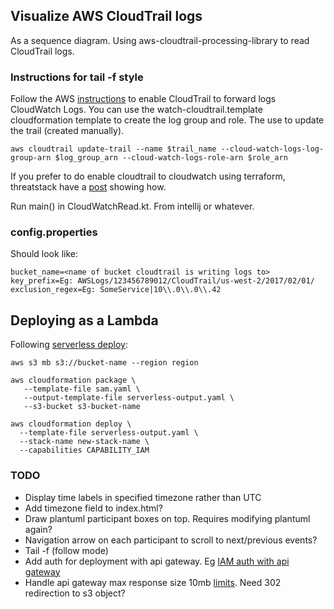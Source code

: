 ## Visualize AWS CloudTrail logs

As a sequence diagram. Using aws-cloudtrail-processing-library to read CloudTrail logs.

### Instructions for tail -f style

Follow the AWS [instructions](http://docs.aws.amazon.com/awscloudtrail/latest/userguide/send-cloudtrail-events-to-cloudwatch-logs.html) to enable CloudTrail to forward logs CloudWatch Logs.
You can use the watch-cloudtrail.template cloudformation template to create the log group and role. The use to update the trail (created manually).

    aws cloudtrail update-trail --name $trail_name --cloud-watch-logs-log-group-arn $log_group_arn --cloud-watch-logs-role-arn $role_arn

If you prefer to do enable cloudtrail to cloudwatch using terraform, threatstack have a [post](https://blog.threatstack.com/incorporating-aws-security-best-practices-into-terraform-design) showing how.    
    
Run main() in CloudWatchRead.kt. From intellij or whatever.

### config.properties

Should look like:

    bucket_name=<name of bucket cloudtrail is writing logs to>
    key_prefix=Eg: AWSLogs/123456789012/CloudTrail/us-west-2/2017/02/01/
    exclusion_regex=Eg: SomeService|10\\.0\\.0\\.42

## Deploying as a Lambda

Following [serverless deploy](http://docs.aws.amazon.com/lambda/latest/dg/serverless-deploy-wt.html#serverless-deploy):

    aws s3 mb s3://bucket-name --region region
    
    aws cloudformation package \
       --template-file sam.yaml \
       --output-template-file serverless-output.yaml \
       --s3-bucket s3-bucket-name
       
    aws cloudformation deploy \
      --template-file serverless-output.yaml \
      --stack-name new-stack-name \
      --capabilities CAPABILITY_IAM

### TODO

* Display time labels in specified timezone rather than UTC
* Add timezone field to index.html?
* Draw plantuml participant boxes on top. Requires modifying plantuml again?
* Navigation arrow on each participant to scroll to next/previous events?
* Tail -f (follow mode)
* Add auth for deployment with api gateway. Eg [IAM auth with api gateway](https://aws.amazon.com/premiumsupport/knowledge-center/iam-authentication-api-gateway/)
* Handle api gateway max response size 10mb [limits](http://docs.aws.amazon.com/apigateway/latest/developerguide/limits.html). Need 302 redirection to s3 object? 